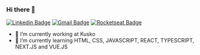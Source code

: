 ### Hi there 👋

[![Linkedin Badge](https://img.shields.io/badge/-LinkedIn-blue?style=flat-square&logo=Linkedin&logoColor=white&link=https://www.linkedin.com/in/joão-augusto-oliveira-dos-santos-9b0693195)](https://www.linkedin.com/in/joão-augusto-oliveira-dos-santos-9b0693195/)
[![Gmail Badge](https://img.shields.io/badge/-Gmail-c14438?style=flat-square&logo=Gmail&logoColor=white&link=mailto:joaoaugustofurg@gmail.com)](mailto:joaoaugustofurg@gmail.com)
[![Rocketseat Badge](https://img.shields.io/badge/Rocketseat-blueviolet)](https://app.rocketseat.com.br/me/joao-augusto-oliveira-dos-santos-04081)


- 🔭 I’m currently working at Kusko
- 🌱 I’m currently learning HTML, CSS, JAVASCRIPT, REACT, TYPESCRIPT, NEXT.JS and VUE.JS

